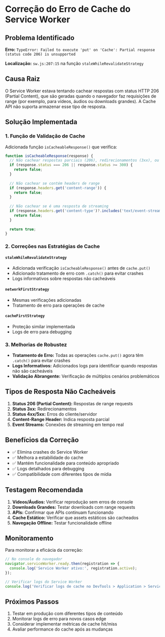 # Correção do Erro de Cache do Service Worker

## Problema Identificado

**Erro:** `TypeError: Failed to execute 'put' on 'Cache': Partial response (status code 206) is unsupported`

**Localização:** `sw.js:207:15` na função `staleWhileRevalidateStrategy`

## Causa Raiz

O Service Worker estava tentando cachear respostas com status HTTP 206 (Partial Content), que são geradas quando o navegador faz requisições de range (por exemplo, para vídeos, áudios ou downloads grandes). A Cache API não suporta armazenar esse tipo de resposta.

## Solução Implementada

### 1. Função de Validação de Cache

Adicionada função `isCacheableResponse()` que verifica:

```javascript
function isCacheableResponse(response) {
  // Não cachear respostas parciais (206), redirecionamentos (3xx), ou erros (4xx, 5xx)
  if (response.status === 206 || response.status >= 300) {
    return false;
  }
  
  // Não cachear se contém headers de range
  if (response.headers.get('content-range')) {
    return false;
  }
  
  // Não cachear se é uma resposta de streaming
  if (response.headers.get('content-type')?.includes('text/event-stream')) {
    return false;
  }
  
  return true;
}
```

### 2. Correções nas Estratégias de Cache

#### `staleWhileRevalidateStrategy`
- Adicionada verificação `isCacheableResponse()` antes de `cache.put()`
- Adicionado tratamento de erro com `.catch()` para evitar crashes
- Logs informativos sobre respostas não cacheáveis

#### `networkFirstStrategy`
- Mesmas verificações adicionadas
- Tratamento de erro para operações de cache

#### `cacheFirstStrategy`
- Proteção similar implementada
- Logs de erro para debugging

### 3. Melhorias de Robustez

- **Tratamento de Erro:** Todas as operações `cache.put()` agora têm `.catch()` para evitar crashes
- **Logs Informativos:** Adicionados logs para identificar quando respostas não são cacheáveis
- **Validação Abrangente:** Verificação de múltiplos cenários problemáticos

## Tipos de Resposta Não Cacheáveis

1. **Status 206 (Partial Content):** Respostas de range requests
2. **Status 3xx:** Redirecionamentos
3. **Status 4xx/5xx:** Erros do cliente/servidor
4. **Content-Range Header:** Indica resposta parcial
5. **Event Streams:** Conexões de streaming em tempo real

## Benefícios da Correção

- ✅ Elimina crashes do Service Worker
- ✅ Melhora a estabilidade do cache
- ✅ Mantém funcionalidade para conteúdo apropriado
- ✅ Logs detalhados para debugging
- ✅ Compatibilidade com diferentes tipos de mídia

## Testagem Recomendada

1. **Vídeos/Áudios:** Verificar reprodução sem erros de console
2. **Downloads Grandes:** Testar downloads com range requests
3. **APIs:** Confirmar que APIs continuam funcionando
4. **Cache Estático:** Verificar que assets estáticos são cacheados
5. **Navegação Offline:** Testar funcionalidade offline

## Monitoramento

Para monitorar a eficácia da correção:

```javascript
// No console do navegador
navigator.serviceWorker.ready.then(registration => {
  console.log('Service Worker ativo:', registration.active);
});

// Verificar logs do Service Worker
console.log('Verificar logs de cache no DevTools > Application > Service Workers');
```

## Próximos Passos

1. Testar em produção com diferentes tipos de conteúdo
2. Monitorar logs de erro para novos casos edge
3. Considerar implementar métricas de cache hit/miss
4. Avaliar performance do cache após as mudanças 